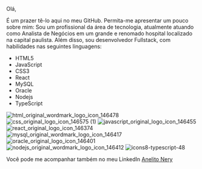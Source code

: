 
Olá,

É um prazer tê-lo aqui no meu GitHub. Permita-me apresentar um pouco sobre mim:
Sou um profissional da área de tecnologia, atualmente atuando como Analista de Negócios em um grande e renomado hospital localizado na capital paulista. Além disso, sou desenvolvedor Fullstack, com habilidades nas seguintes linguagens: 
- HTML5
- JavaScript
- CSS3
- React
- MySQL
- Oracle
- Nodejs
- TypeScript

![html_original_wordmark_logo_icon_146478](https://github.com/user-attachments/assets/fc883dc0-e907-4195-9099-0a6d82643b05) 
![css_original_logo_icon_146575 (1)](https://github.com/user-attachments/assets/3b2591cb-6a47-4777-9097-69229f16ef07)
![javascript_original_logo_icon_146455](https://github.com/user-attachments/assets/90c6c8c6-857e-4276-9e11-67e1a41f5569)
![react_original_logo_icon_146374](https://github.com/user-attachments/assets/4aee6a7c-be01-4ecd-99a9-0481e0daa005)
![mysql_original_wordmark_logo_icon_146417](https://github.com/user-attachments/assets/13aa9b80-c0cd-4c0e-a0f4-407480a5060f)
![oracle_original_logo_icon_146401](https://github.com/user-attachments/assets/fb1126d9-f820-4166-921d-a53dbead0367)
![nodejs_original_wordmark_logo_icon_146412](https://github.com/user-attachments/assets/e951afb7-2266-4d13-a2da-0116f888093c)
![icons8-typescript-48](https://github.com/user-attachments/assets/21678c9c-6b3a-4e9e-9a55-203fd0821540)
 

Você pode me acompanhar também no meu LinkedIn  [Anelito Nery](www.linkedin.com/in/anelito-nery-691211a3)








